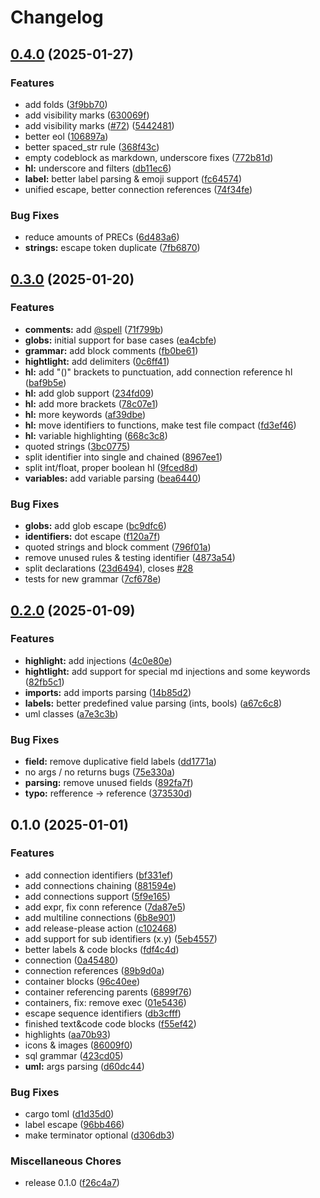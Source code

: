 # Changelog

## [0.4.0](https://github.com/ravsii/tree-sitter-d2/compare/v0.3.0...v0.4.0) (2025-01-27)


### Features

* add folds ([3f9bb70](https://github.com/ravsii/tree-sitter-d2/commit/3f9bb705690fb35dedee0ea5ebe3a51d4fc1e9cb))
* add visibility marks ([630069f](https://github.com/ravsii/tree-sitter-d2/commit/630069f2f542d6b4add3b635808036f177c49e43))
* add visibility marks ([#72](https://github.com/ravsii/tree-sitter-d2/issues/72)) ([5442481](https://github.com/ravsii/tree-sitter-d2/commit/54424819d9ed57c2f614b78416866bc7707e8d0a))
* better eol ([106897a](https://github.com/ravsii/tree-sitter-d2/commit/106897ac058c791ab39019af0e57ccf5b45b4261))
* better spaced_str rule ([368f43c](https://github.com/ravsii/tree-sitter-d2/commit/368f43c56200dab0384fb62ceaf61db6bc914709))
* empty codeblock as markdown, underscore fixes ([772b81d](https://github.com/ravsii/tree-sitter-d2/commit/772b81db7a01b538ff1c80c4e05b140cd4ed9b9f))
* **hl:** underscore and filters ([db11ec6](https://github.com/ravsii/tree-sitter-d2/commit/db11ec622b0e4da7fa8915a892d4b4df7ff9dffa))
* **label:** better label parsing & emoji support ([fc64574](https://github.com/ravsii/tree-sitter-d2/commit/fc6457452ad2774f08a0fe362b800b8ab2f6f907))
* unified escape, better connection references ([74f34fe](https://github.com/ravsii/tree-sitter-d2/commit/74f34fee4e9af5300633a8e0e92846219fa2d61c))


### Bug Fixes

* reduce amounts of PRECs ([6d483a6](https://github.com/ravsii/tree-sitter-d2/commit/6d483a67db4e747d63a7265fdeb234e427c372a8))
* **strings:** escape token duplicate ([7fb6870](https://github.com/ravsii/tree-sitter-d2/commit/7fb687067367ec8b03be83871614a4abae64ea99))

## [0.3.0](https://github.com/ravsii/tree-sitter-d2/compare/v0.2.0...v0.3.0) (2025-01-20)


### Features

* **comments:** add [@spell](https://github.com/spell) ([71f799b](https://github.com/ravsii/tree-sitter-d2/commit/71f799bba7de6071f13e097d4d4c625512e447a0))
* **globs:** initial support for base cases ([ea4cbfe](https://github.com/ravsii/tree-sitter-d2/commit/ea4cbfeac2115a8ee6f1aaf15bfa5e90c485660a))
* **grammar:** add block comments ([fb0be61](https://github.com/ravsii/tree-sitter-d2/commit/fb0be6173e22dc8b15c6b507150f71638d9a0a32))
* **hightlight:** add delimiters ([0c6ff41](https://github.com/ravsii/tree-sitter-d2/commit/0c6ff41a72c35de2d507d62dc2ef0a06b4046a31))
* **hl:** add "()" brackets to punctuation, add connection reference hl ([baf9b5e](https://github.com/ravsii/tree-sitter-d2/commit/baf9b5e763d7cc89e81e9e481484cd11f78a0652))
* **hl:** add glob support ([234fd09](https://github.com/ravsii/tree-sitter-d2/commit/234fd0996e8a5d5489ec49de98ac1daf8163f2ff))
* **hl:** add more brackets ([78c07e1](https://github.com/ravsii/tree-sitter-d2/commit/78c07e144fc31874f2e5dcf7272a10a7d99bcfc5))
* **hl:** more keywords ([af39dbe](https://github.com/ravsii/tree-sitter-d2/commit/af39dbe9174f3ae81ea6ab009337c483db307f1d))
* **hl:** move identifiers to functions, make test file compact ([fd3ef46](https://github.com/ravsii/tree-sitter-d2/commit/fd3ef467c6eb8d53ea74f30eb44ba02ac0c5e6cc))
* **hl:** variable highlighting ([668c3c8](https://github.com/ravsii/tree-sitter-d2/commit/668c3c8d60be5ed2179d7e497a070db424c50964))
* quoted strings ([3bc0775](https://github.com/ravsii/tree-sitter-d2/commit/3bc0775dcc1dab111d633cb5d5015e755d07e978))
* split identifier into single and chained ([8967ee1](https://github.com/ravsii/tree-sitter-d2/commit/8967ee1c4195d53ecb6d5e76f08243e6e11cefdc))
* split int/float, proper boolean hl ([9fced8d](https://github.com/ravsii/tree-sitter-d2/commit/9fced8d01ffa15f6ba68489a8d94aa4233310cb7))
* **variables:** add variable parsing ([bea6440](https://github.com/ravsii/tree-sitter-d2/commit/bea64405fb009dc5c8fa0fe96686e8cd4efb3b6e))


### Bug Fixes

* **globs:** add glob escape ([bc9dfc6](https://github.com/ravsii/tree-sitter-d2/commit/bc9dfc60d1e4e52663ce65d4be94f58937511d7a))
* **identifiers:** dot escape ([f120a7f](https://github.com/ravsii/tree-sitter-d2/commit/f120a7feaebf189fb442b695553d1e78cdc45374))
* quoted strings and block comment ([796f01a](https://github.com/ravsii/tree-sitter-d2/commit/796f01aa15ab981e38356619e3736d6eb6f7754d))
* remove unused rules & testing identifier ([4873a54](https://github.com/ravsii/tree-sitter-d2/commit/4873a5473c52055e052ba88fe11481af56da28e0))
* split declarations ([23d6494](https://github.com/ravsii/tree-sitter-d2/commit/23d6494d125f6ffa60b927cc7689e19682176ff0)), closes [#28](https://github.com/ravsii/tree-sitter-d2/issues/28)
* tests for new grammar ([7cf678e](https://github.com/ravsii/tree-sitter-d2/commit/7cf678e7e02de35a0c2f7c2c9d3e4e90857c698e))

## [0.2.0](https://github.com/ravsii/tree-sitter-d2/compare/v0.1.0...v0.2.0) (2025-01-09)


### Features

* **highlight:** add injections ([4c0e80e](https://github.com/ravsii/tree-sitter-d2/commit/4c0e80ec30d24bb32d6bbe9495f83d80514f406d))
* **hightlight:** add support for special md injections and some keywords ([82fb5c1](https://github.com/ravsii/tree-sitter-d2/commit/82fb5c1c858fe38cc0f671e5f52b182e0e8f8449))
* **imports:** add imports parsing ([14b85d2](https://github.com/ravsii/tree-sitter-d2/commit/14b85d2e20e073bc9bbdc11757eae83f955dfbac))
* **labels:** better predefined value parsing (ints, bools) ([a67c6c8](https://github.com/ravsii/tree-sitter-d2/commit/a67c6c88a4883049eb85b5c560607e6318b3b3bb))
* uml classes ([a7e3c3b](https://github.com/ravsii/tree-sitter-d2/commit/a7e3c3be0854bc75749644be7b2db4bbc51fe309))


### Bug Fixes

* **field:** remove duplicative field labels ([dd1771a](https://github.com/ravsii/tree-sitter-d2/commit/dd1771a31cd1ccfe8b403453e669fbd715762551))
* no args / no returns bugs ([75e330a](https://github.com/ravsii/tree-sitter-d2/commit/75e330ae9b73523ae1d7239bc3504ca3e339bc4e))
* **parsing:** remove unused fields ([892fa7f](https://github.com/ravsii/tree-sitter-d2/commit/892fa7f2116afc318d1e7ecb47ce3853e5c99dd3))
* **typo:** refference -&gt; reference ([373530d](https://github.com/ravsii/tree-sitter-d2/commit/373530dcaba3df5879000d209f1a4a1b6ea94c21))

## 0.1.0 (2025-01-01)


### Features

* add connection identifiers ([bf331ef](https://github.com/ravsii/tree-sitter-d2/commit/bf331ef17d5cde9a3b0bf199a5f5c722031e224d))
* add connections chaining ([881594e](https://github.com/ravsii/tree-sitter-d2/commit/881594ec740cb59c41ef7b4f15b71a18d40e2e43))
* add connections support ([5f9e165](https://github.com/ravsii/tree-sitter-d2/commit/5f9e165d491bbb133bd8f55e71ae5c121a9f6bac))
* add expr, fix conn reference ([7da87e5](https://github.com/ravsii/tree-sitter-d2/commit/7da87e55ee38a670dd012cb4d2f9f0a1e358dd68))
* add multiline connections ([6b8e901](https://github.com/ravsii/tree-sitter-d2/commit/6b8e9010cc82369f9dcd491db61259d3dcad5172))
* add release-please action ([c102468](https://github.com/ravsii/tree-sitter-d2/commit/c1024682e5abaf6d388c21095247bfe401ca18ee))
* add support for sub identifiers (x.y) ([5eb4557](https://github.com/ravsii/tree-sitter-d2/commit/5eb4557c761341212950e4e2409abf71c693b6e0))
* better labels & code blocks ([fdf4c4d](https://github.com/ravsii/tree-sitter-d2/commit/fdf4c4df5b07fca35eba397de4b15c1bb592a454))
* connection ([0a45480](https://github.com/ravsii/tree-sitter-d2/commit/0a45480147da0b096c7d099f5c14f5f1e071439e))
* connection references ([89b9d0a](https://github.com/ravsii/tree-sitter-d2/commit/89b9d0a82071380c960ba43dc6d2fb9d76a0c273))
* container blocks ([96c40ee](https://github.com/ravsii/tree-sitter-d2/commit/96c40ee4b1f5fa08838cceff4967c33c9b65c446))
* container referencing parents ([6899f76](https://github.com/ravsii/tree-sitter-d2/commit/6899f768a50f8c102329c1c62d6caccafa99f9b8))
* containers, fix: remove exec ([01e5436](https://github.com/ravsii/tree-sitter-d2/commit/01e5436e280ae210d37be3a77af4b322cf76592c))
* escape sequence identifiers ([db3cfff](https://github.com/ravsii/tree-sitter-d2/commit/db3cfff85d2ad97b23f71925c78c842512766a60))
* finished text&code code blocks ([f55ef42](https://github.com/ravsii/tree-sitter-d2/commit/f55ef426d27f620650cff2487f0d40f710238544))
* highlights ([aa70b93](https://github.com/ravsii/tree-sitter-d2/commit/aa70b93ecfeb1c2a044c1fd15faf6b6bf2bc5fd7))
* icons & images ([86009f0](https://github.com/ravsii/tree-sitter-d2/commit/86009f066bddec2f87f84980938f54d01c62b6b9))
* sql grammar ([423cd05](https://github.com/ravsii/tree-sitter-d2/commit/423cd051a0757409f25ca35debc365609d4e5c75))
* **uml:** args parsing ([d60dc44](https://github.com/ravsii/tree-sitter-d2/commit/d60dc443af67495c5441a90294eaa4916ddedc2e))


### Bug Fixes

* cargo toml ([d1d35d0](https://github.com/ravsii/tree-sitter-d2/commit/d1d35d0a1c7ecae82450f085cdceb77b1ef30ee7))
* label escape ([96bb466](https://github.com/ravsii/tree-sitter-d2/commit/96bb4661db65dedb451aa6d3e2470461dafbcfb2))
* make terminator optional ([d306db3](https://github.com/ravsii/tree-sitter-d2/commit/d306db3f86e964efb37de2cf48838011ea4d61df))


### Miscellaneous Chores

* release 0.1.0 ([f26c4a7](https://github.com/ravsii/tree-sitter-d2/commit/f26c4a7432b3db89fd2866108b45098b343e6acc))
